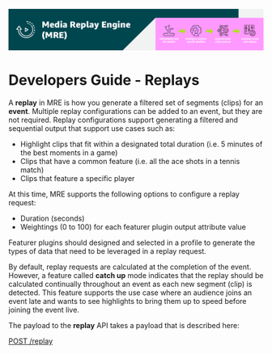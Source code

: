 [![Header](../assets/images/mre-header-1.png)](../../MRE-Developer-Guide.md)

# Developers Guide - Replays

A **replay** in MRE is how you generate a filtered set of segments (clips) for an **event**. Multiple replay configurations can be added to an event, but they are not required. Replay configurations support generating a filtered and sequential output that support use cases such as:

- Highlight clips that fit within a designated total duration (i.e. 5 minutes of the best moments in a game)
- Clips that have a common feature (i.e. all the ace shots in a tennis match)
- Clips that feature a specific player

At this time, MRE supports the following options to configure a replay request:
- Duration (seconds)
- Weightings (0 to 100) for each featurer plugin output attribute value

Featurer plugins should designed and selected in a profile to generate the types of data that need to be leveraged in a replay request.

By default, replay requests are calculated at the completion of the event. However, a feature called **catch up** mode indicates that the replay should be calculated continually throughout an event as each new segment (clip) is detected. This feature supports the use case where an audience joins an event late and wants to see highlights to bring them up to speed before joining the event live.

The payload to the **replay** API takes a payload that is described here:

[POST /replay](https://htmlpreview.github.io/?https://github.com/awslabs/aws-media-replay-engine/blob/main/docs/source/output/api/controlplane.html#add-replay)
